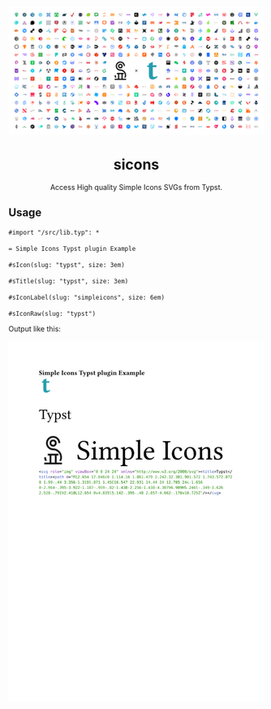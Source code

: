 <picture>
  <source media="(prefers-color-scheme: dark)" srcset="https://github.com/cscnk52/sicons/raw/refs/heads/main/assets/img/typst-dark.png" />
  <source media="(prefers-color-scheme: light)" srcset="https://github.com/cscnk52/sicons/raw/refs/heads/main/assets/img/typst-light.png" />
  <img alt="simpleicons-rs banner" src="https://github.com/cscnk52/sicons/raw/refs/heads/main/assets/img/typst-light.png" />
</picture>

<div align="center">

# sicons

Access High quality Simple Icons SVGs from Typst.

</div>

## Usage

```typst
#import "/src/lib.typ": *

= Simple Icons Typst plugin Example

#sIcon(slug: "typst", size: 3em)

#sTitle(slug: "typst", size: 3em)

#sIconLabel(slug: "simpleicons", size: 6em)

#sIconRaw(slug: "typst")
```

Output like this:

![](/test/test.svg)

